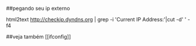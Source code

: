 ##pegando seu ip externo

html2text http://checkip.dyndns.org | grep -i 'Current IP Address:'|cut -d' ' -f4


##veja também
[[ifconfig]]